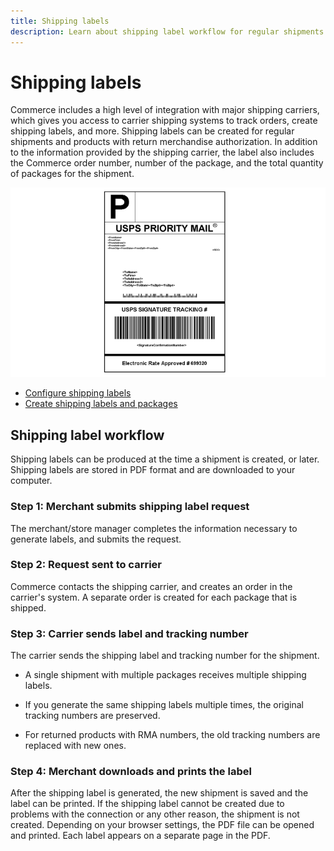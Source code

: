 ```yaml
---
title: Shipping labels
description: Learn about shipping label workflow for regular shipments and products with return merchandise authorization.
---
```

# Shipping labels

Commerce includes a high level of integration with major shipping carriers, which gives you access to carrier shipping systems to track orders, create shipping labels, and more. Shipping labels can be created for regular shipments and products with return merchandise authorization. In addition to the information provided by the shipping carrier, the label also includes the Commerce order number, number of the package, and the total quantity of packages for the shipment.

![USPS Priority Shipping Label](./assets/shipping-usps-priority-label.png)<!-- zoom -->

- [Configure shipping labels](shipping-label-configure.md)
- [Create shipping labels and packages](shipping-label-create.md)

## Shipping label workflow

Shipping labels can be produced at the time a shipment is created, or later. Shipping labels are stored in PDF format and are downloaded to your computer.

### Step 1: Merchant submits shipping label request

The merchant/store manager completes the information necessary to generate labels, and submits the request.

### Step 2: Request sent to carrier

Commerce contacts the shipping carrier, and creates an order in the carrier's system. A separate order is created for each package that is shipped.

### Step 3: Carrier sends label and tracking number

The carrier sends the shipping label and tracking number for the shipment.

- A single shipment with multiple packages receives multiple shipping labels.

- If you generate the same shipping labels multiple times, the original tracking numbers are preserved.

- For returned products with RMA numbers, the old tracking numbers are replaced with new ones.

### Step 4: Merchant downloads and prints the label

After the shipping label is generated, the new shipment is saved and the label can be printed. If the shipping label cannot be created due to problems with the connection or any other reason, the shipment is not created. Depending on your browser settings, the PDF file can be opened and printed. Each label appears on a separate page in the PDF.
